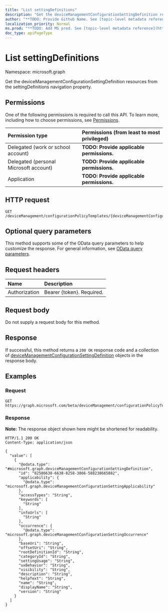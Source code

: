 ```yaml
---
title: "List settingDefinitions"
description: "Get the deviceManagementConfigurationSettingDefinition resources from the settingDefinitions navigation property."
author: "**TODO: Provide Github Name. See [topic-level metadata reference](https://msgo.azurewebsites.net/add/document/guidelines/metadata.html#topic-level-metadata)**"
localization_priority: Normal
ms.prod: "**TODO: Add MS prod. See [topic-level metadata reference](https://msgo.azurewebsites.net/add/document/guidelines/metadata.html#topic-level-metadata)**"
doc_type: apiPageType
---
```


# List settingDefinitions
Namespace: microsoft.graph

Get the deviceManagementConfigurationSettingDefinition resources from the settingDefinitions navigation property.

## Permissions
One of the following permissions is required to call this API. To learn more, including how to choose permissions, see [Permissions](/graph/permissions-reference).

|Permission type|Permissions (from least to most privileged)|
|:---|:---|
|Delegated (work or school account)|**TODO: Provide applicable permissions.**|
|Delegated (personal Microsoft account)|**TODO: Provide applicable permissions.**|
|Application|**TODO: Provide applicable permissions.**|

## HTTP request

<!-- {
  "blockType": "ignored"
}
-->
``` http
GET /deviceManagement/configurationPolicyTemplates/{deviceManagementConfigurationPolicyTemplateId}/settingTemplates/{deviceManagementConfigurationSettingTemplateId}/settingDefinitions
```

## Optional query parameters
This method supports some of the OData query parameters to help customize the response. For general information, see [OData query parameters](/graph/query-parameters).

## Request headers
|Name|Description|
|:---|:---|
|Authorization|Bearer {token}. Required.|

## Request body
Do not supply a request body for this method.

## Response

If successful, this method returns a `200 OK` response code and a collection of [deviceManagementConfigurationSettingDefinition](../resources/devicemanagementconfigurationsettingdefinition.md) objects in the response body.

## Examples

### Request
<!-- {
  "blockType": "request",
  "name": "list_devicemanagementconfigurationsettingdefinition"
}
-->
``` http
GET https://graph.microsoft.com/beta/deviceManagement/configurationPolicyTemplates/{deviceManagementConfigurationPolicyTemplateId}/settingTemplates/{deviceManagementConfigurationSettingTemplateId}/settingDefinitions
```


### Response
**Note:** The response object shown here might be shortened for readability.
<!-- {
  "blockType": "response",
  "truncated": true,
  "@odata.type": "Collection(microsoft.graph.deviceManagementConfigurationSettingDefinition)"
}
-->
``` http
HTTP/1.1 200 OK
Content-Type: application/json

{
  "value": [
    {
      "@odata.type": "#microsoft.graph.deviceManagementConfigurationSettingDefinition",
      "id": "82586638-6638-8258-3866-588238665882",
      "applicability": {
        "@odata.type": "microsoft.graph.deviceManagementConfigurationSettingApplicability"
      },
      "accessTypes": "String",
      "keywords": [
        "String"
      ],
      "infoUrls": [
        "String"
      ],
      "occurrence": {
        "@odata.type": "microsoft.graph.deviceManagementConfigurationSettingOccurrence"
      },
      "baseUri": "String",
      "offsetUri": "String",
      "rootDefinitionId": "String",
      "categoryId": "String",
      "settingUsage": "String",
      "uxBehavior": "String",
      "visibility": "String",
      "description": "String",
      "helpText": "String",
      "name": "String",
      "displayName": "String",
      "version": "String"
    }
  ]
}
```

